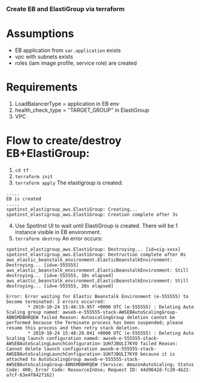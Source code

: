 ### Create EB and ElastiGroup via terraform

# Assumptions
- EB application from `var.application` exists
- vpc with subnets exists
- roles (iam image profile, service role) are created

# Requirements
1) LoadBalancerType = application			in EB env
2) health_check_type = "TARGET_GROUP" 		in ElastiGroup
3) VPC

# Flow to create/destroy EB+ElastiGroup:
1) `cd tf`
2) `terraform init`
3) `terraform apply`
The elastigroup is created:
```
.....
EB is created
.....
spotinst_elastigroup_aws.ElastiGroup: Creating...
spotinst_elastigroup_aws.ElastiGroup: Creation complete after 3s
```
4) Use SpotInst UI to wait until ElastiGroup is created. There will be 1 instance visible in EB environment.
5) `terraform destroy`
An error occurs:
```
spotinst_elastigroup_aws.ElastiGroup: Destroying... [id=sig-xxxx]
spotinst_elastigroup_aws.ElastiGroup: Destruction complete after 0s
aws_elastic_beanstalk_environment.ElasticBeanstalkEnvironment: Destroying... [id=e-555555]
aws_elastic_beanstalk_environment.ElasticBeanstalkEnvironment: Still destroying... [id=e-555555, 10s elapsed]
aws_elastic_beanstalk_environment.ElasticBeanstalkEnvironment: Still destroying... [id=e-555555, 20s elapsed]

Error: Error waiting for Elastic Beanstalk Environment (e-555555) to become terminated: 2 errors occurred:
        * 2019-10-24 15:48:19.957 +0000 UTC (e-555555) : Deleting Auto Scaling group named: awseb-e-555555-stack-AWSEBAutoScalingGroup-ABNSMDBHRQEW failed Reason: AutoscalingGroup deletion cannot be performed because the Terminate process has been suspended; please resume this process and then retry stack deletion.
        * 2019-10-24 15:48:20.041 +0000 UTC (e-555555) : Deleting Auto Scaling launch configuration named: awseb-e-555555-stack-AWSEBAutoScalingLaunchConfiguration-1UH7JBULI7KYO failed Reason: Cannot delete launch configuration awseb-e-555555-stack-AWSEBAutoScalingLaunchConfiguration-1UH7JBULI7KYO because it is attached to AutoScalingGroup awseb-e-555555-stack-AWSEBAutoScalingGroup-ABNSMDBHRQEW (Service: AmazonAutoScaling; Status Code: 400; Error Code: ResourceInUse; Request ID: 44d9642d-fc20-4b22-a7cf-63e4f8427162)
```
